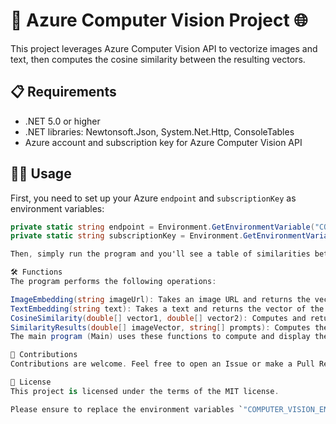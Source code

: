# 🚀 Azure Computer Vision Project 🌐

This project leverages Azure Computer Vision API to vectorize images and text, then computes the cosine similarity between the resulting vectors.

## 📋 Requirements

- .NET 5.0 or higher
- .NET libraries: Newtonsoft.Json, System.Net.Http, ConsoleTables
- Azure account and subscription key for Azure Computer Vision API

## 🏃‍♂️ Usage

First, you need to set up your Azure `endpoint` and `subscriptionKey` as environment variables:

```csharp
private static string endpoint = Environment.GetEnvironmentVariable("COMPUTER_VISION_ENDPOINT");
private static string subscriptionKey = Environment.GetEnvironmentVariable("COMPUTER_VISION_SUBSCRIPTION_KEY");

Then, simply run the program and you'll see a table of similarities between the specified image and a set of text prompts in the console.

🛠️ Functions
The program performs the following operations:

ImageEmbedding(string imageUrl): Takes an image URL and returns the vector of the image using Azure Computer Vision API.
TextEmbedding(string text): Takes a text and returns the vector of the text using Azure Computer Vision API.
CosineSimilarity(double[] vector1, double[] vector2): Computes and returns the cosine similarity between two vectors.
SimilarityResults(double[] imageVector, string[] prompts): Computes the similarity between the image and several texts, and returns the results sorted by similarity.
The main program (Main) uses these functions to compute and display the similarity between an image and several text prompts.

👥 Contributions
Contributions are welcome. Feel free to open an Issue or make a Pull Request.

📄 License
This project is licensed under the terms of the MIT license.

Please ensure to replace the environment variables `"COMPUTER_VISION_ENDPOINT"` and `"COMPUTER_VISION_SUBSCRIPTION_KEY"` with your actual Azure data.
